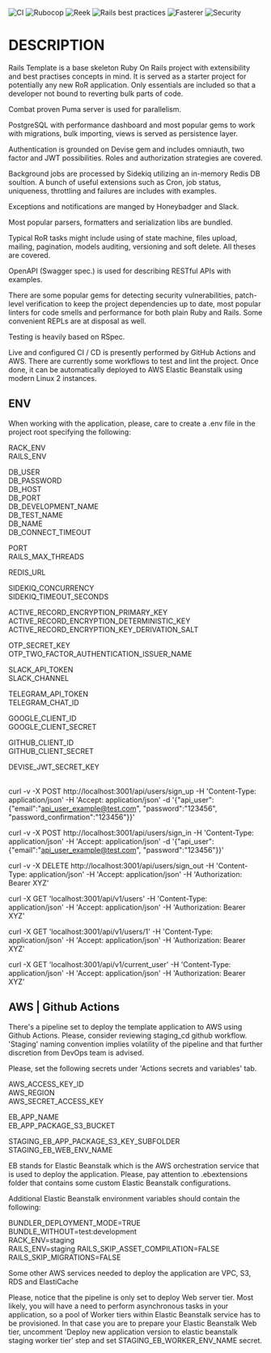 ![CI](https://github.com/iTechArt-RubyLab/rails_template/actions/workflows/ci.yml/badge.svg)
![Rubocop](https://github.com/iTechArt-RubyLab/rails_template/actions/workflows/rubocop_linter.yml/badge.svg)
![Reek](https://github.com/iTechArt-RubyLab/rails_template/actions/workflows/reek_linter.yml/badge.svg)
![Rails best practices](https://github.com/iTechArt-RubyLab/rails_template/actions/workflows/rails_best_practices_linter.yml/badge.svg)
![Fasterer](https://github.com/iTechArt-RubyLab/rails_template/actions/workflows/fasterer_linter.yml/badge.svg)
![Security](https://github.com/iTechArt-RubyLab/rails_template/actions/workflows/security.yml/badge.svg)

<h1>DESCRIPTION</h1>

Rails Template is a base skeleton Ruby On Rails project with extensibility and best practises concepts in mind. It is served as a starter project for potentially any new RoR application. Only essentials  are included so that a developer not bound to reverting bulk parts of code.

Combat proven Puma server is used for parallelism.

PostgreSQL with performance dashboard and most popular gems to work with migrations, bulk importing, views is served as persistence layer.

Authentication is grounded on Devise gem and includes omniauth, two factor and JWT possibilities. Roles and authorization strategies are covered.

Background jobs are processed by Sidekiq utilizing an in-memory Redis DB soultion. A bunch of useful extensions such as Cron, job status, uniqueness, throttling and failures are includes with examples.

Exceptions and notifications are manged by Honeybadger and Slack.

Most popular parsers, formatters and serialization libs are bundled.

Typical RoR tasks might include using of state machine, files upload, mailing, pagination, models auditing, versioning and soft delete. All theses are covered.

OpenAPI (Swagger spec.) is used for describing RESTful APIs with examples.

There are some popular gems for detecting security vulnerabilities, patch-level verification to keep the project dependencies up to date, most popular linters for code smells and performance for both plain Ruby and Rails. Some convenient REPLs are at disposal as well. 

Testing is heavily based on RSpec.

Live and configured CI / CD is presently performed by GitHub Actions and AWS. There are currently some workflows to test and lint the project. Once done, it can be automatically deployed to AWS Elastic Beanstalk using modern Linux 2 instances.
<br>
<h2>ENV</h2>
When working with the application, please, care to create a .env file in the project root specifying the following:

RACK_ENV\
RAILS_ENV

DB_USER\
DB_PASSWORD\
DB_HOST\
DB_PORT\
DB_DEVELOPMENT_NAME\
DB_TEST_NAME\
DB_NAME\
DB_CONNECT_TIMEOUT

PORT\
RAILS_MAX_THREADS

REDIS_URL

SIDEKIQ_CONCURRENCY\
SIDEKIQ_TIMEOUT_SECONDS

ACTIVE_RECORD_ENCRYPTION_PRIMARY_KEY\
ACTIVE_RECORD_ENCRYPTION_DETERMINISTIC_KEY\
ACTIVE_RECORD_ENCRYPTION_KEY_DERIVATION_SALT

OTP_SECRET_KEY\
OTP_TWO_FACTOR_AUTHENTICATION_ISSUER_NAME

SLACK_API_TOKEN\
SLACK_CHANNEL

TELEGRAM_API_TOKEN\
TELEGRAM_CHAT_ID

GOOGLE_CLIENT_ID\
GOOGLE_CLIENT_SECRET

GITHUB_CLIENT_ID\
GITHUB_CLIENT_SECRET

DEVISE_JWT_SECRET_KEY
<br>
<br>

curl -v -X POST http://localhost:3001/api/users/sign_up -H 'Content-Type: application/json' -H 'Accept: application/json' -d '{"api_user": {"email":"api_user_example@test.com", "password":"123456", "password_confirmation":"123456"}}'

curl -v -X POST http://localhost:3001/api/users/sign_in -H 'Content-Type: application/json' -H 'Accept: application/json' -d '{"api_user": {"email":"api_user_example@test.com", "password":"123456"}}'

curl -v -X DELETE http://localhost:3001/api/users/sign_out -H 'Content-Type: application/json' -H 'Accept: application/json' -H 'Authorization: Bearer XYZ'


curl -X GET 'localhost:3001/api/v1/users' -H 'Content-Type: application/json' -H 'Accept: application/json' -H 'Authorization: Bearer XYZ'

curl -X GET 'localhost:3001/api/v1/users/1' -H 'Content-Type: application/json' -H 'Accept: application/json' -H 'Authorization: Bearer XYZ'

curl -X GET 'localhost:3001/api/v1/current_user' -H 'Content-Type: application/json' -H 'Accept: application/json' -H 'Authorization: Bearer XYZ'
<br>
<h2>AWS | Github Actions</h2>

There's a pipeline set to deploy the template application to AWS using Github Actions. Please, consider reviewing
staging_cd github workflow. 'Staging' naming convention implies volatility of the pipeline and that further discretion from
DevOps team is advised.

Please, set the following secrets under 'Actions secrets and variables' tab.

AWS_ACCESS_KEY_ID\
AWS_REGION\
AWS_SECRET_ACCESS_KEY

EB_APP_NAME\
EB_APP_PACKAGE_S3_BUCKET

STAGING_EB_APP_PACKAGE_S3_KEY_SUBFOLDER\
STAGING_EB_WEB_ENV_NAME

EB stands for Elastic Beanstalk which is the AWS orchestration service that is used to deploy the application. Please, pay
attention to .ebextensions folder that contains some custom Elastic Beanstalk configurations.

Additional Elastic Beanstalk environment variables should contain the following:

BUNDLER_DEPLOYMENT_MODE=TRUE\
BUNDLE_WITHOUT=test:development\
RACK_ENV=staging\
RAILS_ENV=staging
RAILS_SKIP_ASSET_COMPILATION=FALSE\
RAILS_SKIP_MIGRATIONS=FALSE

Some other AWS services needed to deploy the application are VPC, S3, RDS and ElastiCache

Please, notice that the pipeline is only set to deploy Web server tier. Most likely, you will have a need to perform
asynchronous tasks in your application, so a pool of Worker tiers within Elastic Beanstalk service has to be provisioned.
In that case you are to prepare your Elastic Beanstalk Web tier, uncomment 'Deploy new application version to elastic beanstalk staging worker tier' step
and set STAGING_EB_WORKER_ENV_NAME secret.
